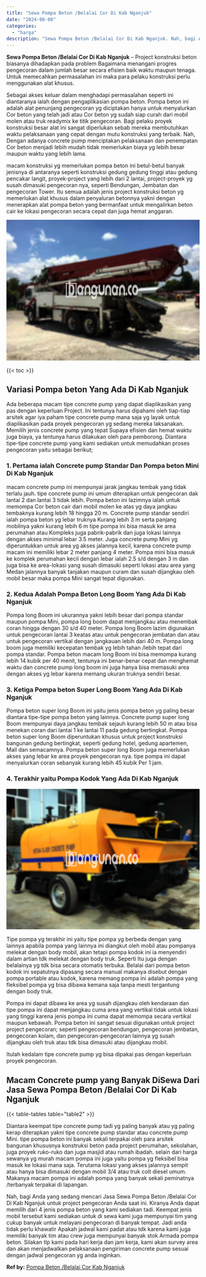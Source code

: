 ```yaml
---
title: "Sewa Pompa Beton /Belalai Cor Di Kab Nganjuk"
date: "2024-08-08"
categories: 
  - "harga"
description: "Sewa Pompa Beton /Belalai Cor Di Kab Nganjuk. Nah, bagi Anda yang sedang mencari Jasa Sewa Pompa Beton /Belalai Cor Di Kab Nganjuk untuk project pengecoran A..."
---
```


**Sewa Pompa Beton /Belalai Cor Di Kab Nganjuk** – Project konstruksi beton biasanya dihadapkan pada problem Bagaimana menangani progres pengecoran dalam jumlah besar secara efisien baik waktu maupun tenaga. Untuk memecahkan permasalahan ini maka para pelaku konstruksi perlu menggunakan alat khusus.

Sebagai akses keluar dalam menghadapi permasalahan seperti ini diantaranya ialah dengan pengaplikasian pompa beton. Pompa beton ini adalah alat penunjang pengecoran yg diciptakan hanya untuk menyalurkan Cor beton yang telah jadi atau Cor beton yg sudah siap curah dari mobil molen atau truk readymix ke titik pengecoran. Bagi pelaku proyek konstruksi besar alat ini sangat diperlukan sebab mereka membutuhkan waktu pelaksanaan yang cepat dengan mutu konstruksi yang terbaik. Nah, Dengan adanya concrete pump menciptakan pelaksanaan dan penempatan Cor beton menjadi lebih mudah tidak memerlukan biaya yg lebih besar maupun waktu yang lebih lama.

macam konstruksi yg memerlukan pompa beton ini betul-betul banyak jenisnya di antaranya seperti konstruksi gedung gedung tinggi atau gedung pencakar langit, proyek-project yang lebih dari 2 lantai, project-proyek yg susah dimasuki pengecoran nya, seperti Bendungan, Jembatan dan pengecoran Tower. Itu semua adalah jenis project konstruksi beton yg memerlukan alat khusus dalam penyaluran betonnya yakni dengan menerapkan alat pompa beton yang bermanfaat untuk mengalirkan beton cair ke lokasi pengecoran secara cepat dan juga hemat anggaran.

![Sewa Pompa Beton /Belalai Cor Di Kab Nganjuk](/images/sewa-concrete-pump-33.png)

{{< toc >}}

## Variasi Pompa beton Yang Ada Di Kab Nganjuk

Ada beberapa macam tipe concrete pump yang dapat diaplikasikan yang pas dengan keperluan Project. Ini tentunya harus dipahami oleh tiap-tiap arsitek agar iya paham tipe concrete pump mana saja yg layak untuk diaplikasikan pada proyek pengecoran yg sedang mereka laksanakan. Memilih jenis concrete pump yang tepat Supaya efisien dan hemat waktu juga biaya, ya tentunya harus dilakukan oleh para pemborong. Diantara tipe-tipe concrete pump yang kami sediakan untuk memudahkan proses pengecoran yaitu sebagai berikut;

### 1\. Pertama ialah Concrete pump Standar Dan Pompa beton Mini Di Kab Nganjuk

macam concrete pump ini mempunyai jarak jangkau tembak yang tidak terlalu jauh. tipe concrete pump ini umum diterapkan untuk pengecoran dak lantai 2 dan lantai 3 tidak lebih. Pompa beton ini lazimnya ialah untuk memompa Cor beton cair dari mobil molen ke atas yg daya jangkau tembaknya kurang lebih 18 hingga 20 m. Concrete pump standar sendiri ialah pompa beton yg lebar truknya Kurang lebih 3 m serta panjang mobilnya yakni kurang lebih 6 m tipe pompa ini bisa masuk ke area perumahan atau Kompleks juga pabrik-pabrik dan juga lokasi lainnya dengan akses minimal lebar 3.5 meter. Juga concrete pump Mini yg diperuntukkan untuk area yg akses jalannya kecil, karena concrete pump macam ini memiliki lebar 2 meter panjang 4 meter. Pompa mini bisa masuk ke komplek perumahan kecil dengan lebar ialah 2.5 s/d dengan 3 m dan juga bisa ke area-lokasi yang susah dimasuki seperti lokasi atau area yang Medan jalannya banyak tanjakan maupun curam dan susah dijangkau oleh mobil besar maka pompa Mini sangat tepat digunakan.

### 2\. Kedua Adalah Pompa Beton Long Boom Yang Ada Di Kab Nganjuk

Pompa long Boom ini ukurannya yakni lebih besar dari pompa standar maupun pompa Mini, pompa long boom dapat menjangkau atau menembak coran hingga dengan 30 s/d 40 meter. Pompa long Boom lazim digunakan untuk pengecoran lantai 3 keatas atau untuk pengecoran jembatan dan atau untuk pengecoran vertikal dengan jangkauan lebih dari 40 m. Pompa long boom juga memiliki kecepatan tembak yg lebih tahan /lebih tepat dari pompa standar. Pompa beton macam long Boom ini bisa memompa kurang lebih 14 kubik per 40 menit, tentunya ini benar-benar cepat dan menghemat waktu dan concrete pump long boom ini juga hanya bisa memasuki area dengan akses yg lebar karena memang ukuran truknya sendiri besar.

### 3\. Ketiga Pompa beton Super Long Boom Yang Ada Di Kab Nganjuk

Pompa beton super long Boom ini yaitu jenis pompa beton yg paling besar diantara tipe-tipe pompa beton yang lainnya. Concrete pump super long Boom mempunyai daya jangkau tembak sejauh kurang lebih 50 m atau bisa menekan coran dari lantai 1 ke lantai 11 pada gedung bertingkat. Pompa beton super long Boom diperuntukan khusus untuk project konstruksi bangunan gedung bertingkat, seperti gedung hotel, gedung apartemen, Mall dan semacamnya. Pompa beton super long Boom juga memerlukan akses yang lebar ke area proyek pengecoran nya. tipe pompa ini dapat menyalurkan coran sebanyak kurang lebih 45 kubik Per 1 jam.

### 4\. Terakhir yaitu Pompa Kodok Yang Ada Di Kab Nganjuk

![Sewa Pompa Beton /Belalai Cor Di Kab Nganjuk](/images/sewa-concrete-pump-08.png)

Tipe pompa yg terakhir ini yaitu tipe pompa yg berbeda dengan yang lainnya apabila pompa yang lainnya ini diangkut oleh mobil atau pompanya melekat dengan body mobil, akan tetapi pompa kodok ini ia menyendiri dalam artian tdk melekat dengan body truk. Seperti Itu juga dengan belalainya yg tdk bisa secara otomatis terbuka. Belalai dari pompa beton kodok ini sepatutnya dipasang secara manual makanya disebut dengan pompa portable atau kodok, karena memang pompa ini adalah pompa yang fleksibel pompa yg bisa dibawa kemana saja tanpa mesti tergantung dengan body truk.

Pompa ini dapat dibawa ke area yg susah dijangkau oleh kendaraan dan tipe pompa ini dapat menjangkau cuma area yang vertikal tidak untuk lokasi yang tinggi karena jenis pompa ini cuma dapat memompa secara vertikal maupun kebawah. Pompa beton ini sangat sesuai digunakan untuk project project pengecoran; seperti pengecoran bendungan, pengecoran jembatan, pengecoran kolam, dan pengecoran-pengecoran lainnya yg susah dijangkau oleh truk atau tdk bisa dimasuki atau dijangkau mobil.

Itulah kedalam tipe concrete pump yg bisa dipakai pas dengan keperluan proyek pengecoran.

## Macam Concrete pump yang Banyak DiSewa Dari Jasa Sewa Pompa Beton /Belalai Cor Di Kab Nganjuk

{{< table-tables table="table2" >}}

Diantara keempat tipe concrete pump tadi yg paling banyak atau yg paling kerap diterapkan yakni tipe concrete pump standar atau concrete pump Mini. tipe pompa beton ini banyak sekali terpakai oleh para arsitek bangunan khususnya konstruksi beton pada project perumahan, sekolahan, juga proyek ruko-ruko dan juga masjid atau rumah ibadah. selain dari harga sewanya yg murah macam pompa ini juga yaitu pompa yg fleksibel bisa masuk ke lokasi mana saja. Terutama lokasi yang akses jalannya sempit atau hanya bisa dimasuki dengan mobil 3/4 atau truk colt diesel umum. Makanya macam pompa ini adalah pompa yang banyak sekali peminatnya /terbanyak terpakai di lapangan.

Nah, bagi Anda yang sedang mencari Jasa Sewa Pompa Beton /Belalai Cor Di Kab Nganjuk untuk project pengecoran Anda saat ini. Kiranya Anda dapat memilih dari 4 jenis pompa beton yang kami sediakan tadi. Keempat jenis mobil tersebut kami sediakan untuk di sewa kami juga mempunyai tim yang cukup banyak untuk melayani pengecoran di banyak tempat. Jadi anda tidak perlu khawatir Apakah jadwal kami padat atau tdk karena kami juga memiliki banyak tim atau crew juga mempunyai banyak stok Armada pompa beton. Silakan tlp kami pada hari kerja dan jam kerja, kami akan survey area dan akan menjadwalkan pelaksanaan pengiriman concrete pump sesuai dengan jadwal pengecoran yg anda inginkan.

**Ref by:** [Pompa Beton /Belalai Cor Kab Nganjuk](https://id.wikipedia.org/wiki/Pompa)
